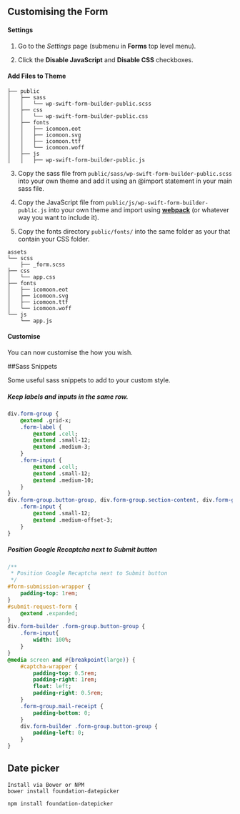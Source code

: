 
## Customising the Form

#### Settings

1) Go to the _Settings_ page (submenu in **Forms** top level menu).

2) Click the **Disable JavaScript** and **Disable CSS** checkboxes.

#### Add Files to Theme

```
├── public
│   ├── sass
│   │   └── wp-swift-form-builder-public.scss
│   ├── css
│   │   └── wp-swift-form-builder-public.css
│   ├── fonts
│   │   ├── icomoon.eot
│   │   ├── icomoon.svg
│   │   ├── icomoon.ttf
│   │   └── icomoon.woff
│   ├── js
│   │   ├── wp-swift-form-builder-public.js
```

3) Copy the sass file from `public/sass/wp-swift-form-builder-public.scss` into your own theme and add it using an @import statement in your main sass file.

4) Copy the JavaScript file from `public/js/wp-swift-form-builder-public.js` into your own theme and import using [**webpack**](https://webpack.js.org/) (or whatever way you want to include it).

5) Copy the fonts directory `public/fonts/` into the same folder as your that contain your CSS folder.

```
assets
└── scss
    ├── _form.scss
├── css
│   └── app.css
├── fonts
│   ├── icomoon.eot
│   ├── icomoon.svg
│   ├── icomoon.ttf
│   └── icomoon.woff
└── js
    └── app.js
```

#### Customise
You can now customise the how you wish.

##Sass Snippets

Some useful sass snippets to add to your custom style.

##### Keep labels and inputs in the same row.

```sass
div.form-group {
	@extend .grid-x;
	.form-label {
		@extend .cell;
		@extend .small-12;
		@extend .medium-3;
	}
	.form-input {
		@extend .cell;
		@extend .small-12;
		@extend .medium-10;
	}	
}
div.form-group.button-group, div.form-group.section-content, div.form-group#captcha-wrapper {
	.form-input {
		@extend .small-12;
		@extend .medium-offset-3;
	}		
}
```

##### Position Google Recaptcha next to Submit button

```sass
/**
 * Position Google Recaptcha next to Submit button
 */
#form-submission-wrapper {
    padding-top: 1rem;
}  
#submit-request-form {
    @extend .expanded;
}
div.form-builder .form-group.button-group {
    .form-input{
        width: 100%;
    }    
}
@media screen and #{breakpoint(large)} {
    #captcha-wrapper {
        padding-top: 0.5rem;
        padding-right: 1rem;
        float: left;
        padding-right: 0.5rem;
    }
    .form-group.mail-receipt {
        padding-bottom: 0;
    } 
    div.form-builder .form-group.button-group {
        padding-left: 0;   
    }  
}
```
## Date picker
```
Install via Bower or NPM
bower install foundation-datepicker

npm install foundation-datepicker
```
